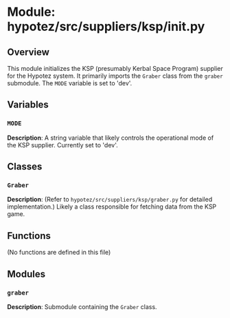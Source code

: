 # Module: hypotez/src/suppliers/ksp/__init__.py

## Overview

This module initializes the KSP (presumably Kerbal Space Program) supplier for the Hypotez system. It primarily imports the `Graber` class from the `graber` submodule.  The `MODE` variable is set to 'dev'.


## Variables

### `MODE`

**Description**:  A string variable that likely controls the operational mode of the KSP supplier.  Currently set to 'dev'.


## Classes

### `Graber`

**Description**:  (Refer to `hypotez/src/suppliers/ksp/graber.py` for detailed implementation.)  Likely a class responsible for fetching data from the KSP game.


## Functions

(No functions are defined in this file)


## Modules

### `graber`

**Description**: Submodule containing the `Graber` class.